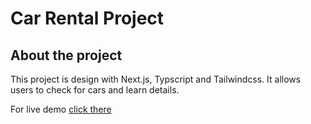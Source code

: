 # Car Rental Project

## About the project

This project is design with Next.js, Typscript and Tailwindcss. It allows users to check for cars and learn details. 

For live demo [click there](https://rental-dmol.vercel.app)
